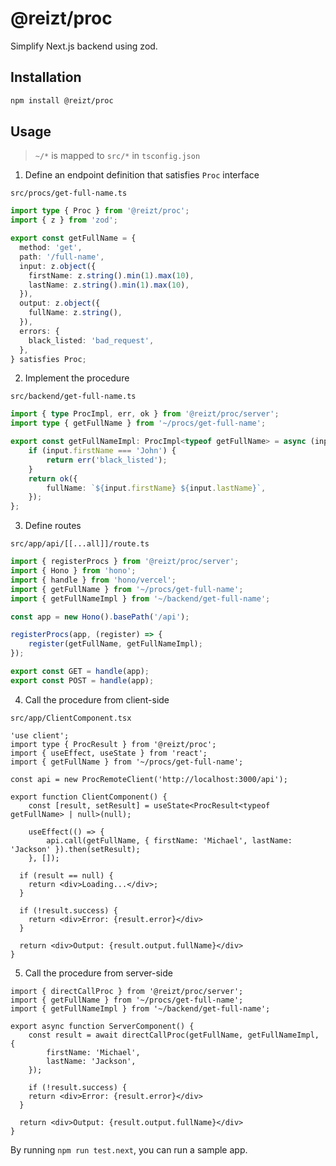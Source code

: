 # @reizt/proc

Simplify Next.js backend using zod.

## Installation

```sh
npm install @reizt/proc
```

## Usage

> `~/*` is mapped to `src/*` in `tsconfig.json`

1. Define an endpoint definition that satisfies `Proc` interface

`src/procs/get-full-name.ts`

```ts
import type { Proc } from '@reizt/proc';
import { z } from 'zod';

export const getFullName = {
  method: 'get',
  path: '/full-name',
  input: z.object({
    firstName: z.string().min(1).max(10),
    lastName: z.string().min(1).max(10),
  }),
  output: z.object({
    fullName: z.string(),
  }),
  errors: {
    black_listed: 'bad_request',
  },
} satisfies Proc;
```

2. Implement the procedure

`src/backend/get-full-name.ts`

```ts
import { type ProcImpl, err, ok } from '@reizt/proc/server';
import type { getFullName } from '~/procs/get-full-name';

export const getFullNameImpl: ProcImpl<typeof getFullName> = async (input, meta) => {
	if (input.firstName === 'John') {
		return err('black_listed');
	}
	return ok({
		fullName: `${input.firstName} ${input.lastName}`,
	});
};
```

3. Define routes

`src/app/api/[[...all]]/route.ts`

```ts
import { registerProcs } from '@reizt/proc/server';
import { Hono } from 'hono';
import { handle } from 'hono/vercel';
import { getFullName } from '~/procs/get-full-name';
import { getFullNameImpl } from '~/backend/get-full-name';

const app = new Hono().basePath('/api');

registerProcs(app, (register) => {
	register(getFullName, getFullNameImpl);
});

export const GET = handle(app);
export const POST = handle(app);
```

4. Call the procedure from client-side

`src/app/ClientComponent.tsx`

```tsx
'use client';
import type { ProcResult } from '@reizt/proc';
import { useEffect, useState } from 'react';
import { getFullName } from '~/procs/get-full-name';

const api = new ProcRemoteClient('http://localhost:3000/api');

export function ClientComponent() {
	const [result, setResult] = useState<ProcResult<typeof getFullName> | null>(null);

	useEffect(() => {
		api.call(getFullName, { firstName: 'Michael', lastName: 'Jackson' }).then(setResult);
	}, []);

  if (result == null) {
    return <div>Loading...</div>;
  }

  if (!result.success) {
    return <div>Error: {result.error}</div>
  }

  return <div>Output: {result.output.fullName}</div>
}
```

5. Call the procedure from server-side

```tsx
import { directCallProc } from '@reizt/proc/server';
import { getFullName } from '~/procs/get-full-name';
import { getFullNameImpl } from '~/backend/get-full-name';

export async function ServerComponent() {
	const result = await directCallProc(getFullName, getFullNameImpl, {
		firstName: 'Michael',
		lastName: 'Jackson',
	});

	if (!result.success) {
    return <div>Error: {result.error}</div>
  }

  return <div>Output: {result.output.fullName}</div>
}
```

By running `npm run test.next`, you can run a sample app.
